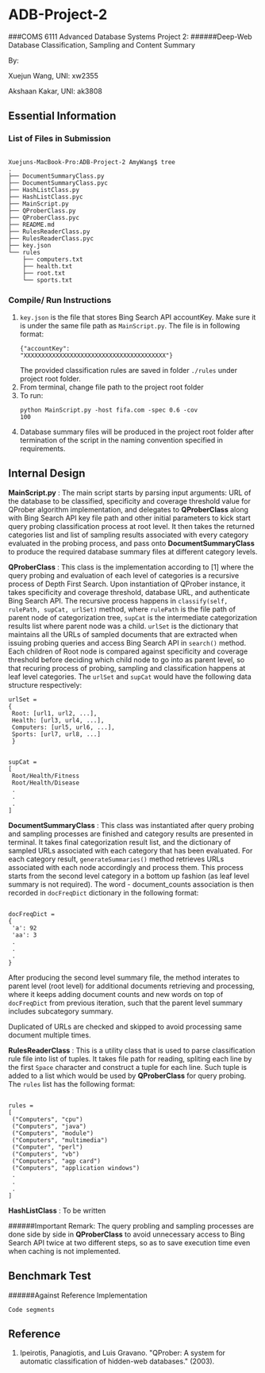 # ADB-Project-2
###COMS 6111 Advanced Database Systems Project 2: 
######Deep-Web Database Classification, Sampling and Content Summary


By:

Xuejun Wang, UNI: xw2355

Akshaan Kakar, UNI: ak3808

## Essential Information

### List of Files in Submission
<pre><code>
Xuejuns-MacBook-Pro:ADB-Project-2 AmyWang$ tree
.
├── DocumentSummaryClass.py
├── DocumentSummaryClass.pyc
├── HashListClass.py
├── HashListClass.pyc
├── MainScript.py
├── QProberClass.py
├── QProberClass.pyc
├── README.md
├── RulesReaderClass.py
├── RulesReaderClass.pyc
├── key.json
└── rules
    ├── computers.txt
    ├── health.txt
    ├── root.txt
    └── sports.txt
</code></pre>

### Compile/ Run Instructions
1. <code>key.json</code> is the file that stores Bing Search API accountKey. Make sure it is under the same file path as <code>MainScript.py</code>. The file is in following format:<pre><code>{"accountKey": "XXXXXXXXXXXXXXXXXXXXXXXXXXXXXXXXXXXXXXXX"}</code></pre>The provided classification rules are saved in folder <code>./rules</code> under project root folder.
2. From terminal, change file path to the project root folder
3. To run:<pre><code>python MainScript.py -host fifa.com -spec 0.6 -cov 100</code></pre>
4. Database summary files will be produced in the project root folder after termination of the script in the naming convention specified in requirements.

## Internal Design
**MainScript.py** : The main script starts by parsing input arguments: URL of the database to be classified, specificity and coverage threshold value for QProber algorithm implementation, and delegates to **QProberClass** along with Bing Search API key file path and other initial parameters to kick start query probing classification process at root level. It then takes the returned categories list and list of sampling results associated with every category evaluated in the probing process, and pass onto **DocumentSummaryClass** to produce the required database summary files at different category levels. 

**QProberClass** : This class is the implementation according to [1] where the query probing and evaluation of each level of categories is a recursive process of Depth First Search. Upon instantiation of QProber instance, it takes specificity and coverage threshold, database URL, and authenticate Bing Search API. The recursive process happens in <code>classify(self, rulePath, supCat, urlSet)</code> method, where <code>rulePath</code> is the file path of parent node of categorization tree, <code>supCat</code> is the intermediate categorization results list where parent node was a child. <code>urlSet</code> is the dictionary that maintains all the URLs of sampled documents that are extracted when issuing probing queries and access Bing Search API in <code>search()</code> method. Each children of Root node is compared against specificity and coverage threshold before deciding which child node to go into as parent level, so that recuring process of probing, sampling and classification happens at leaf level categories. The <code>urlSet</code> and <code>supCat</code> would have the following data structure respectively:
<pre><code>urlSet = 
{
 Root: [url1, url2, ...], 
 Health: [url3, url4, ...], 
 Computers: [url5, url6, ...], 
 Sports: [url7, url8, ...]
 }
</code></pre>
<pre><code>
supCat = 
[
 Root/Health/Fitness
 Root/Health/Disease
 .
 .
 .
]
</code></pre>

**DocumentSummaryClass** : This class was instantiated after query probing and sampling processes are finished and category results are presented in terminal. It takes final categorization result list, and the dictionary of sampled URLs associated with each category that has been evaluated. For each category result, <code>generateSummaries()</code> method retrieves URLs associated with each node accordingly and process them. This process starts from the second level category in a bottom up fashion (as leaf level summary is not required). The word - document_counts association is then recorded in <code>docFreqDict</code> dictionary in the following format:
<pre><code>
docFreqDict = 
{
 'a': 92
 'aa': 3
 .
 .
 .
}
</code></pre>
After producing the second level summary file, the method interates to parent level (root level) for additional documents retrieving and processing, where it keeps adding document counts and new words on top of <code>docFreqDict</code> from previous iteration, such that the parent level summary includes subcategory summary. 

Duplicated of URLs are checked and skipped to avoid processing same document multiple times.

**RulesReaderClass** : This is a utility class that is used to parse classification rule file into list of tuples. It takes file path for reading, spliting each line by the first <code>Space</code> character and construct a tuple for each line. Such tuple is added to a list which would be used by **QProberClass** for query probing. The <code>rules</code> list has the following format:
<pre><code>
rules = 
[
 ("Computers", "cpu")
 ("Computers", "java")
 ("Computers", "module")
 ("Computers", "multimedia")
 ("Computer", "perl")
 ("Computers", "vb")
 ("Computers", "agp card")
 ("Computers", "application windows")
 .
 .
 .
]
</code></pre>

**HashListClass** : To be written

######Important Remark:
The query probling and sampling processes are done side by side in **QProberClass** to avoid unnecessary access to Bing Search API twice at two different steps, so as to save execution time even when caching is not implemented.



## Benchmark Test 
######Against Reference Implementation


<pre><code>Code segments</code></pre>



## Reference
1. Ipeirotis, Panagiotis, and Luis Gravano. "QProber: A system for automatic classification of hidden-web databases." (2003).